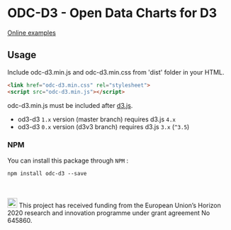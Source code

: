 # ODC-D3 - Open Data Charts for D3 

[Online examples](https://mwasiluk.github.io/ODC-d3/)

## Usage

Include odc-d3.min.js and odc-d3.min.css from 'dist' folder in your HTML.  
```html
<link href="odc-d3.min.css" rel="stylesheet">
<script src="odc-d3.min.js"></script>
```

odc-d3.min.js must be included after [d3.js](https://d3js.org/).

- od3-d3 `1.x` version (master branch) requires d3.js `4.x` 
- od3-d3 `0.x` version (d3v3 branch)   requires d3.js `3.x` (`^3.5`)

### NPM
You can install this package through `NPM` :

    npm install odc-d3 --save




<br/><br/>
<img src="http://routetopa.eu/wp-content/uploads/2015/06/eu-flag.jpg" width="22">
This project has received funding from the European Union’s Horizon 2020 research and innovation programme under grant agreement No 645860.
